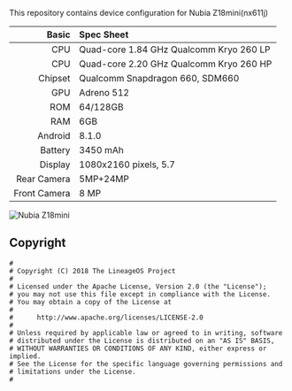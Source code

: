 This repository contains device configuration for Nubia Z18mini(nx611j)

Basic   | Spec Sheet
-------:|:----------
CPU     | Quad-core 1.84 GHz Qualcomm Kryo 260 LP
CPU     | Quad-core 2.20 GHz Qualcomm Kryo 260 HP
Chipset | Qualcomm Snapdragon 660, SDM660
GPU     | Adreno 512
ROM     | 64/128GB
RAM     | 6GB
Android | 8.1.0
Battery | 3450 mAh
Display | 1080x2160 pixels, 5.7
Rear Camera  | 5MP+24MP
Front Camera | 8 MP

![Nubia Z18mini](https://oss.static.nubia.cn/upload/5acc84a4d0a5c35.jpg "Nubia Z18mini")

## Copyright

```
#
# Copyright (C) 2018 The LineageOS Project
#
# Licensed under the Apache License, Version 2.0 (the "License");
# you may not use this file except in compliance with the License.
# You may obtain a copy of the License at
#
#      http://www.apache.org/licenses/LICENSE-2.0
#
# Unless required by applicable law or agreed to in writing, software
# distributed under the License is distributed on an "AS IS" BASIS,
# WITHOUT WARRANTIES OR CONDITIONS OF ANY KIND, either express or implied.
# See the License for the specific language governing permissions and
# limitations under the License.
#
